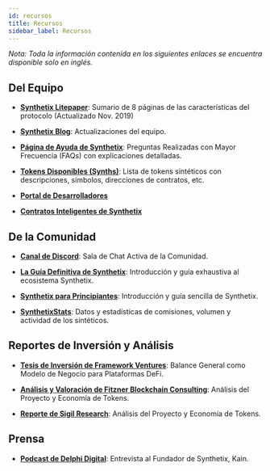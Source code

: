 ```yaml
---
id: recursos
title: Recursos
sidebar_label: Recursos
---
```


*Nota: Toda la información contenida en los siguientes enlaces se encuentra disponible solo en inglés.*

## Del Equipo

- **<a class="link" target="_blank" href="https://www.synthetix.io/uploads/synthetix_litepaper.pdf">Synthetix Litepaper</a>**: Sumario de 8 páginas de las características del protocolo (Actualizado Nov. 2019)

- **<a class="link" target="_blank" href="https://blog.synthetix.io/">Synthetix Blog</a>**: Actualizaciones del equipo.

- **<a class="link" target="_blank" href="https://help.synthetix.io/">Página de Ayuda de Synthetix</a>**: Preguntas Realizadas con Mayor Frecuencia (FAQs) con explicaciones detalladas.

- **<a class="link" target="_blank" href="https://www.synthetix.io/tokens">Tokens Disponibles (Synths)</a>**: Lista de tokens sintéticos con descripciones, símbolos, direcciones de contratos, etc.

- **<a class="link" target="_blank" href="https://developer.synthetix.io/api/docs/home.html">Portal de Desarrolladores</a>** 

- **<a class="link" target="_blank" href="https://developer.synthetix.io/api/docs/deployed-contracts.html">Contratos Inteligentes de Synthetix</a>**


## De la Comunidad

- **<a class="link" target="_blank" href="https://discordapp.com/channels/413890591840272394/413890591840272398">Canal de Discord</a>**: Sala de Chat Activa de la Comunidad.

- **<a class="link" target="_blank" href="https://defitutorials.substack.com/p/the-ultimate-guide-to-synthetix">La Guía Definitiva de Synthetix</a>**: Introducción y guía exhaustiva al ecosistema Synthetix.

- **<a class="link" target="_blank" href="https://www.publish0x.com/twicecrypto/synthetix-dummies-xdnxle">Synthetix para Principiantes</a>**: Introducción y guía sencilla de Synthetix.

- **<a class="link" target="_blank" href="http://synthetixstats.com/">SynthetixStats</a>**: Datos y estadísticas de comisiones, volumen y actividad de los sintéticos.


## Reportes de Inversión y Análisis

- **<a class="link" target="_blank" href="https://thedefiant.substack.com/p/balance-sheet-as-a-business-model">Tesis de Inversión de Framework Ventures</a>**: Balance General como Modelo de Negocio para Plataformas DeFi.

- **<a class="link" target="_blank" href="https://medium.com/fitzner-blockchain-consulting/token-tuesdays-synthetix-snx-5244a17273f2">Análisis y Valoración de Fitzner Blockchain Consulting</a>**: Análisis del Proyecto y Economía de Tokens.

- **<a class="link" target="_blank" href="https://sigilfund.com/research/synthetix-io-sigil-research/">Reporte de Sigil Research</a>**: Análisis del Proyecto y Economía de Tokens.

## Prensa

- **<a class="link" target="_blank" href="https://fiftyonepercent.podbean.com/e/synthetixs-kain-warwick-how-ethereum-will-absorb-a-trillion-dollar-market/">Podcast de Delphi Digital</a>**: Entrevista al Fundador de Synthetix, Kain.
